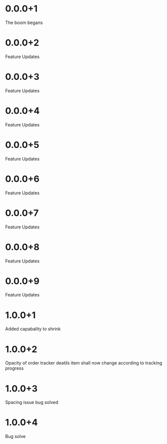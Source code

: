 # 0.0.0+1

The boom begans

# 0.0.0+2

Feature Updates

# 0.0.0+3

Feature Updates

# 0.0.0+4

Feature Updates

# 0.0.0+5

Feature Updates

# 0.0.0+6

Feature Updates

# 0.0.0+7

Feature Updates

# 0.0.0+8

Feature Updates

# 0.0.0+9

Feature Updates

# 1.0.0+1

Added capabality to shrink

# 1.0.0+2

Opacity of order tracker deatils item shall now change according to tracking progress

# 1.0.0+3

Spacing issue bug solved

# 1.0.0+4

Bug solve
